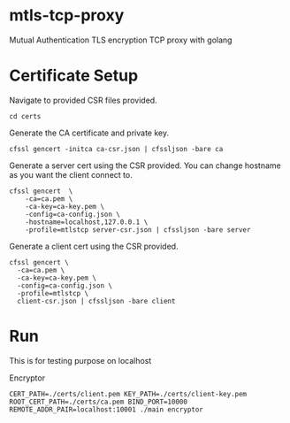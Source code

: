 # mtls-tcp-proxy
Mutual Authentication TLS encryption TCP proxy with golang

# Certificate Setup
Navigate to provided CSR files provided.

```
cd certs
```

Generate the CA certificate and private key.

```
cfssl gencert -initca ca-csr.json | cfssljson -bare ca
```

Generate a server cert using the CSR provided. You can change hostname as you want the client connect to.

```
cfssl gencert  \
    -ca=ca.pem \
    -ca-key=ca-key.pem \
    -config=ca-config.json \
    -hostname=localhost,127.0.0.1 \
    -profile=mtlstcp server-csr.json | cfssljson -bare server
```

Generate a client cert using the CSR provided.

```
cfssl gencert \
  -ca=ca.pem \
  -ca-key=ca-key.pem \
  -config=ca-config.json \
  -profile=mtlstcp \
  client-csr.json | cfssljson -bare client
```

# Run

This is for testing purpose on localhost

Encryptor

```
CERT_PATH=./certs/client.pem KEY_PATH=./certs/client-key.pem ROOT_CERT_PATH=./certs/ca.pem BIND_PORT=10000 REMOTE_ADDR_PAIR=localhost:10001 ./main encryptor
```